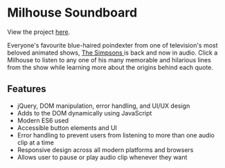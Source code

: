 # Milhouse Soundboard

View the project <a href="https://annajliang.github.io/milhouseSoundboard/">here</a>.

Everyone's favourite blue-haired poindexter from one of television's most beloved animated shows, <a href="https://en.wikipedia.org/wiki/The_Simpsons">The Simpsons </a> is back and now in audio. Click a Milhouse to listen to any one of his many memorable and hilarious lines from the show while learning more about the origins behind each quote.

## Features

-   jQuery, DOM manipulation, error handling, and UI/UX design
-   Adds to the DOM dynamically using JavaScript
-   Modern ES6 used 
-   Accessible button elements and UI 
-   Error handling to prevent users from listening to more than one audio clip at a time
-   Responsive design across all modern platforms and browsers
-   Allows user to pause or play audio clip whenever they want

